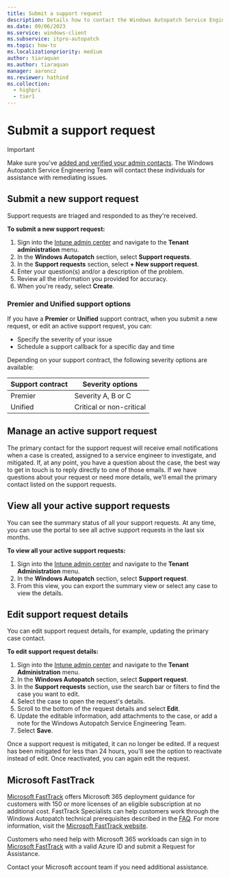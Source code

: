 ```yaml
---
title: Submit a support request
description: Details how to contact the Windows Autopatch Service Engineering Team and submit support requests
ms.date: 09/06/2023
ms.service: windows-client
ms.subservice: itpro-autopatch
ms.topic: how-to
ms.localizationpriority: medium
author: tiaraquan
ms.author: tiaraquan
manager: aaroncz
ms.reviewer: hathind
ms.collection:
  - highpri
  - tier1
---
```


# Submit a support request

> [!IMPORTANT]
> Make sure you've [added and verified your admin contacts](../deploy/windows-autopatch-admin-contacts.md). The Windows Autopatch Service Engineering Team will contact these individuals for assistance with remediating issues.

## Submit a new support request

Support requests are triaged and responded to as they're received.

**To submit a new support request:**

1. Sign into the [Intune admin center](https://go.microsoft.com/fwlink/?linkid=2109431) and navigate to the **Tenant administration** menu.
1. In the **Windows Autopatch** section, select **Support requests**.
1. In the **Support requests** section, select **+ New support request**.
1. Enter your question(s) and/or a description of the problem.
1. Review all the information you provided for accuracy.
1. When you're ready, select **Create**.

### Premier and Unified support options

If you have a **Premier** or **Unified** support contract, when you submit a new request, or edit an active support request, you can:

- Specify the severity of your issue
- Schedule a support callback for a specific day and time

Depending on your support contract, the following severity options are available:

| Support contract | Severity options |
| ----- | ----- |
| Premier | Severity A, B or C |
| Unified | Critical or non-critical |

## Manage an active support request

The primary contact for the support request will receive email notifications when a case is created, assigned to a service engineer to investigate, and mitigated. If, at any point, you have a question about the case, the best way to get in touch is to reply directly to one of those emails. If we have questions about your request or need more details, we'll email the primary contact listed on the support requests.

## View all your active support requests

You can see the summary status of all your support requests. At any time, you can use the portal to see all active support requests in the last six months.

**To view all your active support requests:**

1. Sign into the [Intune admin center](https://go.microsoft.com/fwlink/?linkid=2109431) and navigate to the **Tenant Administration** menu.
1. In the **Windows Autopatch** section, select **Support request**.
1. From this view, you can export the summary view or select any case to view the details.

## Edit support request details

You can edit support request details, for example, updating the primary case contact.

**To edit support request details:**

1. Sign into the [Intune admin center](https://go.microsoft.com/fwlink/?linkid=2109431) and navigate to the **Tenant Administration** menu.
1. In the **Windows Autopatch** section, select **Support request**.
1. In the **Support requests** section, use the search bar or filters to find the case you want to edit.
1. Select the case to open the request's details.
1. Scroll to the bottom of the request details and select **Edit**.
1. Update the editable information, add attachments to the case, or add a note for the Windows Autopatch Service Engineering Team.
1. Select **Save**.

Once a support request is mitigated, it can no longer be edited. If a request has been mitigated for less than 24 hours, you'll see the option to reactivate instead of edit. Once reactivated, you can again edit the request.

## Microsoft FastTrack

[Microsoft FastTrack](https://www.microsoft.com/fasttrack) offers Microsoft 365 deployment guidance for customers with 150 or more licenses of an eligible subscription at no additional cost. FastTrack Specialists can help customers work through the Windows Autopatch technical prerequisites described in the [FAQ](../overview/windows-autopatch-faq.yml). For more information, visit the [Microsoft FastTrack website](https://www.microsoft.com/fasttrack?rtc=1).

Customers who need help with Microsoft 365 workloads can sign in to [Microsoft FastTrack](https://fasttrack.microsoft.com/) with a valid Azure ID and submit a Request for Assistance.

 Contact your Microsoft account team if you need additional assistance.
